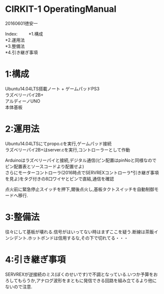 # CIRKIT-1 OperatingManual
20160601徳安一

Index:　
　
 *1.構成  
 *2.運用法  
 *3.整備法  
 *4.引き継ぎ事項  
  
# 1:構成
Ubuntu14.04LTS搭載ノート + ゲームパッドPS3  
ラズベリーパイ2B+  
アルディーノUNO  
本体基板  

# 2:運用法
Ubuntu14.04LTSにてpropo.cを実行,ゲームパッド接続  
ラズベリーパイ2B+はserver.cを実行,コントローラーとして作動  

Arduinoはラズベリーパイと接続,デジタル通信(ピン配置はpinNoと同様なのでピン配置表とソースコードより配置せよ)  
さらにモーターコントローラ(2016時点でSERVREXコントローラ*引き継ぎ事項を見よ)をタグ付きの8口ワイヤとピンで直結,通信を確認  

点火前に緊急停止スイッチを押下,爾後点火し,基板タクトスイッチを自動制御モードへ移行.

# 3:整備法  
往々にして基板が壊れる.信号がはいってない時はまずここを疑う.断線は茶飯インシデント.ホットボンドは信用するな,その下で切れてる・・・  

# 4:引き継ぎ事項  
SERVREXが逆接続のミス(ぼくのせいです)で不調となっている.いつか予算をおろしてもらうか,アナログ波形をまともに発信できる回路を組み立てるより他にないので注意.
